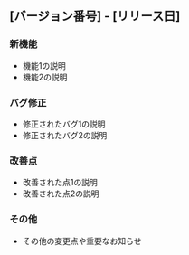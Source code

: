 ## [バージョン番号] - [リリース日]

### 新機能
- 機能1の説明
- 機能2の説明

### バグ修正
- 修正されたバグ1の説明
- 修正されたバグ2の説明

### 改善点
- 改善された点1の説明
- 改善された点2の説明

### その他
- その他の変更点や重要なお知らせ
